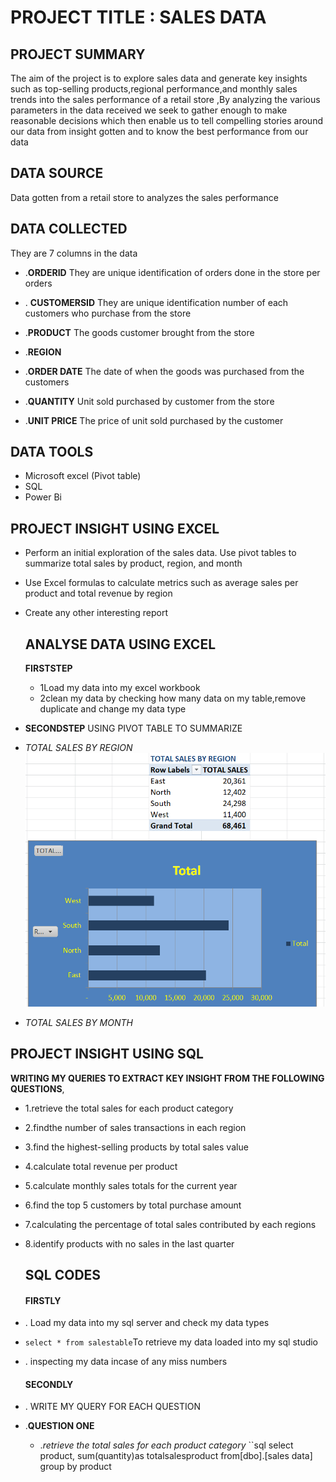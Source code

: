 #  PROJECT TITLE : SALES DATA

## PROJECT SUMMARY
The  aim of the project is to explore sales data and generate key insights such as top-selling products,regional performance,and monthly sales trends into the sales performance of a retail store ,By analyzing the various parameters in the data received we seek to gather enough to make reasonable decisions which then enable us to tell compelling stories around our data from insight gotten and to know the best performance from our data

## DATA SOURCE
Data gotten from a retail store to analyzes the sales performance

## DATA COLLECTED
They are 7 columns in the data
- .**ORDERID**
They are unique identification of orders done in the store per orders
- . **CUSTOMERSID**
They are unique identification number of each customers who purchase from the store
- .**PRODUCT**
The goods customer brought from the store
- .**REGION**

- .**ORDER DATE**
The date of when the goods was purchased from the customers
 - .**QUANTITY**
Unit sold purchased by customer from the store
- .**UNIT PRICE**
The price of unit sold purchased by the customer

## DATA TOOLS
- Microsoft excel 
(Pivot table)
- SQL
-  Power Bi 
## PROJECT INSIGHT USING EXCEL
- Perform an initial exploration of the sales data. Use pivot tables to summarize
total sales by product, region, and month

- Use Excel formulas to calculate metrics such as average sales per product and
total revenue by region

- Create any other interesting report
  ## ANALYSE DATA USING EXCEL
  **FIRSTSTEP**
  - 1Load my data into my excel workbook
  - 2clean my data by checking how many data on my table,remove duplicate and change my data type
 -  **SECONDSTEP**
  USING PIVOT TABLE TO SUMMARIZE
  - _TOTAL SALES BY REGION_
![image alt](https://github.com/favourite189/LITA_CAPSTONE_PROJECT/blob/main/Screenshot%202024-10-23%20024915.png)
- _TOTAL SALES BY MONTH_





 
## PROJECT INSIGHT USING SQL
 **WRITING MY QUERIES TO EXTRACT KEY INSIGHT FROM THE FOLLOWING QUESTIONS**,
- 1.retrieve the total sales for each product category
- 2.findthe number of sales transactions in each region
- 3.find the highest-selling products by total sales value
- 4.calculate total revenue per product
- 5.calculate monthly sales totals for the current year 
- 6.find the top 5 customers by total purchase amount
- 7.calculating the percentage of total sales contributed by each regions
- 8.identify products with no sales in the last quarter

  ## SQL CODES
  #### FIRSTLY
 - . Load my data into my sql server and check my data types
- ``
  select * from salestable
  ``To retrieve my data loaded into my sql studio
- . inspecting my data incase of any miss numbers
  #### SECONDLY
 - . WRITE MY QUERY FOR EACH QUESTION
- .**QUESTION ONE**
  - ._retrieve the total sales for each product category_
  ``sql
select product,
sum(quantity)as totalsalesproduct
from[dbo].[sales data]
group by product



  



  
  
  

